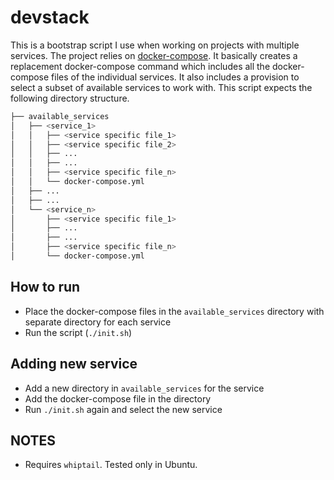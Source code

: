 # devstack

This is a bootstrap script I use when working on projects with multiple services. The project relies on [docker-compose](https://docs.docker.com/compose/). It basically creates a replacement docker-compose command which includes all the docker-compose files of the individual services. It also includes a provision to select a subset of available services to work with. This script expects the following directory structure.

```bash
├── available_services
│   ├── <service_1>
│   │   ├── <service specific file_1>
│   │   ├── <service specific file_2>
│   │   ├── ...
│   │   ├── ...
│   │   ├── <service specific file_n>
│   │   └── docker-compose.yml
│   ├── ...
│   ├── ...
│   └── <service_n>
│       ├── <service specific file_1>
│       ├── ...
│       ├── ...
│       ├── <service specific file_n>
│       └── docker-compose.yml
```

## How to run

* Place the docker-compose files in the `available_services` directory with separate directory for each service
* Run the script (`./init.sh`)

## Adding new service

* Add a new directory in `available_services` for the service
* Add the docker-compose file in the directory
* Run `./init.sh` again and select the new service

## NOTES

* Requires `whiptail`. Tested only in Ubuntu.
